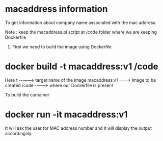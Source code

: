 # macaddress information
To get information about company name associated with the mac address.

Note : keep the macaddress.pl script at /code folder where we are keeping Dockerfile

1. First we need to build the image using Dockerfile

# docker build -t macaddress:v1 /code

Here t -----> target name of the image
macaddress:v1 ---> Image to be created
/code ----> where our Dockerfile is present

To build the container
# docker run -it macaddress:v1  

It will ask the user for MAC address number and it will display the output accordingaly. 

